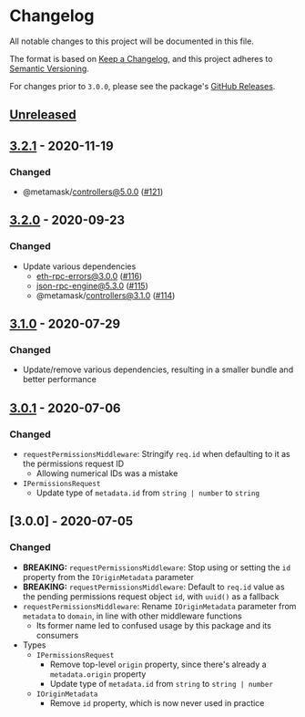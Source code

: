 # Changelog

All notable changes to this project will be documented in this file.

The format is based on [Keep a Changelog](https://keepachangelog.com/en/1.0.0/),
and this project adheres to [Semantic Versioning](https://semver.org/spec/v2.0.0.html).

For changes prior to `3.0.0`, please see the package's [GitHub Releases](https://github.com/MetaMask/rpc-cap/releases).

## [Unreleased]

## [3.2.1] - 2020-11-19

### Changed

- @metamask/controllers@5.0.0 ([#121](https://github.com/MetaMask/rpc-cap/pull/121))

## [3.2.0] - 2020-09-23

### Changed

- Update various dependencies
  - eth-rpc-errors@3.0.0 ([#116](https://github.com/MetaMask/rpc-cap/pull/116))
  - json-rpc-engine@5.3.0 ([#115](https://github.com/MetaMask/rpc-cap/pull/115))
  - @metamask/controllers@3.1.0 ([#114](https://github.com/MetaMask/rpc-cap/pull/114))

## [3.1.0] - 2020-07-29

### Changed

- Update/remove various dependencies, resulting in a smaller bundle and better performance

## [3.0.1] - 2020-07-06

### Changed

- `requestPermissionsMiddleware`: Stringify `req.id` when defaulting to it as the permissions request ID
  - Allowing numerical IDs was a mistake
- `IPermissionsRequest`
  - Update type of `metadata.id` from `string | number` to `string`

## [3.0.0] - 2020-07-05

### Changed

- **BREAKING:** `requestPermissionsMiddleware`: Stop using or setting the `id` property from the `IOriginMetadata` parameter
- **BREAKING:** `requestPermissionsMiddleware`: Default to `req.id` value as the pending permissions request object `id`, with `uuid()` as a fallback
- `requestPermissionsMiddleware`: Rename `IOriginMetadata` parameter from `metadata` to `domain`, in line with other middleware functions
  - Its former name led to confused usage by this package and its consumers
- Types
  - `IPermissionsRequest`
    - Remove top-level `origin` property, since there's already a `metadata.origin` property
    - Update type of `metadata.id` from `string` to `string | number`
  - `IOriginMetadata`
    - Remove `id` property, which is now never used in practice

[Unreleased]:https://github.com/MetaMask/rpc-cap/compare/v3.2.1...HEAD
[3.2.1]:https://github.com/MetaMask/rpc-cap/compare/v3.2.1...v3.2.1
[3.2.0]:https://github.com/MetaMask/rpc-cap/compare/v3.1.0...v3.2.0
[3.1.0]:https://github.com/MetaMask/rpc-cap/compare/v3.0.1...v3.1.0
[3.0.1]:https://github.com/MetaMask/rpc-cap/compare/v3.0.0...v3.0.1
